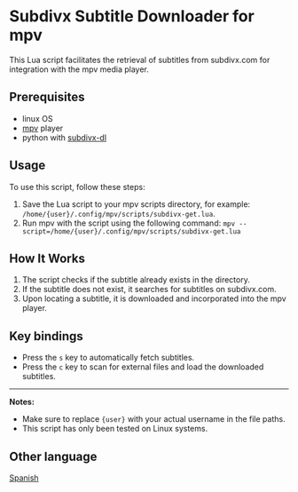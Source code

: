# Subdivx Subtitle Downloader for mpv

This Lua script facilitates the retrieval of subtitles from subdivx.com for integration with the mpv media player.

## Prerequisites
* linux OS
* [mpv](http://mpv.io) player
* python with [subdivx-dl](https://github.com/csq/subdivx-dl)


## Usage

To use this script, follow these steps:

1. Save the Lua script to your mpv scripts directory, for example: `/home/{user}/.config/mpv/scripts/subdivx-get.lua`.
2. Run mpv with the script using the following command:
`mpv --script=/home/{user}/.config/mpv/scripts/subdivx-get.lua`

## How It Works

1. The script checks if the subtitle already exists in the directory.
2. If the subtitle does not exist, it searches for subtitles on subdivx.com.
3. Upon locating a subtitle, it is downloaded and incorporated into the mpv player.

## Key bindings

* Press the `s` key to automatically fetch subtitles.
* Press the `c` key to scan for external files and load the downloaded subtitles.

---
**Notes:**
* Make sure to replace `{user}` with your actual username in the file paths.  
* This script has only been tested on Linux systems.

## Other language
[Spanish](README_es.md)